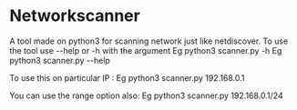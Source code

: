 # Networkscanner

A tool made on python3 for scanning network just like netdiscover. To use the tool use --help or -h with the argument
Eg python3 scanner.py -h 
Eg python3 scanner.py --help 

To use this on particular IP :
Eg python3 scanner.py 192.168.0.1

You can use the range option also:
Eg python3 scanner.py 192.168.0.1/24
